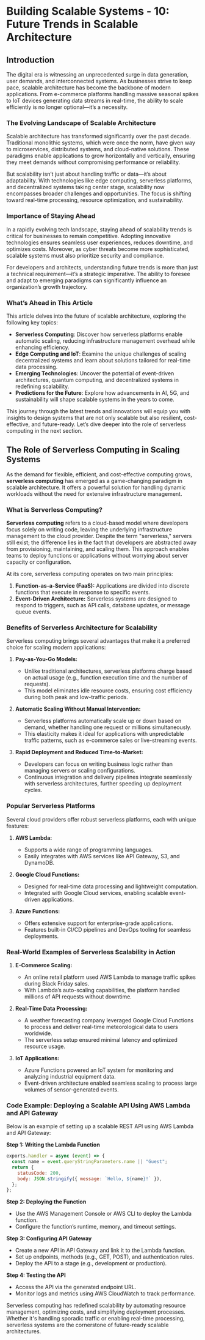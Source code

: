 # Building Scalable Systems - 10: Future Trends in Scalable Architecture

## Introduction

The digital era is witnessing an unprecedented surge in data generation, user demands, and interconnected systems. As businesses strive to keep pace, scalable architecture has become the backbone of modern applications. From e-commerce platforms handling massive seasonal spikes to IoT devices generating data streams in real-time, the ability to scale efficiently is no longer optional—it’s a necessity.

### The Evolving Landscape of Scalable Architecture

Scalable architecture has transformed significantly over the past decade. Traditional monolithic systems, which were once the norm, have given way to microservices, distributed systems, and cloud-native solutions. These paradigms enable applications to grow horizontally and vertically, ensuring they meet demands without compromising performance or reliability.

But scalability isn’t just about handling traffic or data—it’s about adaptability. With technologies like edge computing, serverless platforms, and decentralized systems taking center stage, scalability now encompasses broader challenges and opportunities. The focus is shifting toward real-time processing, resource optimization, and sustainability.

### Importance of Staying Ahead

In a rapidly evolving tech landscape, staying ahead of scalability trends is critical for businesses to remain competitive. Adopting innovative technologies ensures seamless user experiences, reduces downtime, and optimizes costs. Moreover, as cyber threats become more sophisticated, scalable systems must also prioritize security and compliance.

For developers and architects, understanding future trends is more than just a technical requirement—it’s a strategic imperative. The ability to foresee and adapt to emerging paradigms can significantly influence an organization’s growth trajectory.

### What’s Ahead in This Article

This article delves into the future of scalable architecture, exploring the following key topics:

- **Serverless Computing**: Discover how serverless platforms enable automatic scaling, reducing infrastructure management overhead while enhancing efficiency.
- **Edge Computing and IoT**: Examine the unique challenges of scaling decentralized systems and learn about solutions tailored for real-time data processing.
- **Emerging Technologies**: Uncover the potential of event-driven architectures, quantum computing, and decentralized systems in redefining scalability.
- **Predictions for the Future**: Explore how advancements in AI, 5G, and sustainability will shape scalable systems in the years to come.

This journey through the latest trends and innovations will equip you with insights to design systems that are not only scalable but also resilient, cost-effective, and future-ready. Let’s dive deeper into the role of serverless computing in the next section.

## The Role of Serverless Computing in Scaling Systems

As the demand for flexible, efficient, and cost-effective computing grows, **serverless computing** has emerged as a game-changing paradigm in scalable architecture. It offers a powerful solution for handling dynamic workloads without the need for extensive infrastructure management.

### What is Serverless Computing?

**Serverless computing** refers to a cloud-based model where developers focus solely on writing code, leaving the underlying infrastructure management to the cloud provider. Despite the term "serverless," servers still exist; the difference lies in the fact that developers are abstracted away from provisioning, maintaining, and scaling them. This approach enables teams to deploy functions or applications without worrying about server capacity or configuration.

At its core, serverless computing operates on two main principles:

1. **Function-as-a-Service (FaaS):** Applications are divided into discrete functions that execute in response to specific events.
2. **Event-Driven Architecture:** Serverless systems are designed to respond to triggers, such as API calls, database updates, or message queue events.

### Benefits of Serverless Architecture for Scalability

Serverless computing brings several advantages that make it a preferred choice for scaling modern applications:

1. **Pay-as-You-Go Models:**

   - Unlike traditional architectures, serverless platforms charge based on actual usage (e.g., function execution time and the number of requests).
   - This model eliminates idle resource costs, ensuring cost efficiency during both peak and low-traffic periods.

2. **Automatic Scaling Without Manual Intervention:**

   - Serverless platforms automatically scale up or down based on demand, whether handling one request or millions simultaneously.
   - This elasticity makes it ideal for applications with unpredictable traffic patterns, such as e-commerce sales or live-streaming events.

3. **Rapid Deployment and Reduced Time-to-Market:**

   - Developers can focus on writing business logic rather than managing servers or scaling configurations.
   - Continuous integration and delivery pipelines integrate seamlessly with serverless architectures, further speeding up deployment cycles.

### Popular Serverless Platforms

Several cloud providers offer robust serverless platforms, each with unique features:

1. **AWS Lambda:**

   - Supports a wide range of programming languages.
   - Easily integrates with AWS services like API Gateway, S3, and DynamoDB.

2. **Google Cloud Functions:**

   - Designed for real-time data processing and lightweight computation.
   - Integrated with Google Cloud services, enabling scalable event-driven applications.

3. **Azure Functions:**

   - Offers extensive support for enterprise-grade applications.
   - Features built-in CI/CD pipelines and DevOps tooling for seamless deployments.

### Real-World Examples of Serverless Scalability in Action

1. **E-Commerce Scaling:**

   - An online retail platform used AWS Lambda to manage traffic spikes during Black Friday sales.
   - With Lambda’s auto-scaling capabilities, the platform handled millions of API requests without downtime.

2. **Real-Time Data Processing:**

   - A weather forecasting company leveraged Google Cloud Functions to process and deliver real-time meteorological data to users worldwide.
   - The serverless setup ensured minimal latency and optimized resource usage.

3. **IoT Applications:**

   - Azure Functions powered an IoT system for monitoring and analyzing industrial equipment data.
   - Event-driven architecture enabled seamless scaling to process large volumes of sensor-generated events.

### Code Example: Deploying a Scalable API Using AWS Lambda and API Gateway

Below is an example of setting up a scalable REST API using AWS Lambda and API Gateway:

**Step 1: Writing the Lambda Function**

```javascript
exports.handler = async (event) => {
  const name = event.queryStringParameters.name || "Guest";
  return {
    statusCode: 200,
    body: JSON.stringify({ message: `Hello, ${name}!` }),
  };
};
```

**Step 2: Deploying the Function**

- Use the AWS Management Console or AWS CLI to deploy the Lambda function.
- Configure the function’s runtime, memory, and timeout settings.

**Step 3: Configuring API Gateway**

- Create a new API in API Gateway and link it to the Lambda function.
- Set up endpoints, methods (e.g., GET, POST), and authentication rules.
- Deploy the API to a stage (e.g., development or production).

**Step 4: Testing the API**

- Access the API via the generated endpoint URL.
- Monitor logs and metrics using AWS CloudWatch to track performance.

Serverless computing has redefined scalability by automating resource management, optimizing costs, and simplifying deployment processes. Whether it's handling sporadic traffic or enabling real-time processing, serverless systems are the cornerstone of future-ready scalable architectures.
